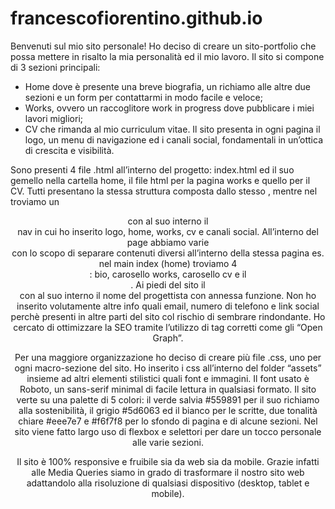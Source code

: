 ﻿# francescofiorentino.github.io
Benvenuti sul mio sito personale!
Ho deciso di creare un sito-portfolio che possa mettere in risalto la mia personalità ed il mio lavoro.
Il sito si compone di 3 sezioni principali:
- Home dove è presente una breve biografia, un richiamo alle altre due sezioni e un form per contattarmi in modo facile e veloce;
- Works, ovvero un raccoglitore work in progress dove pubblicare i miei lavori migliori;
- CV che rimanda al mio curriculum vitae.
Il sito presenta in ogni pagina il logo, un menu di navigazione ed i canali social, fondamentali in un’ottica di crescita e visibilità.

Sono presenti 4 file .html all’interno del progetto: index.html ed il suo gemello nella cartella home, il file html per la pagina works e quello per il CV.
Tutti presentano la stessa struttura composta dallo stesso <head>, mentre nel <body> troviamo un <header> con al suo interno il <div> nav in cui ho inserito logo, home, works, cv e canali social.
All’interno del <div> page abbiamo varie <section> con lo scopo di separare contenuti diversi all’interno della stessa pagina es. nel main index (home) troviamo 4 <section>: bio, carosello works, carosello cv e il <form>.
Ai piedi del sito il <footer> con al suo interno il nome del progettista con annessa funzione.
Non ho inserito volutamente altre info quali email, numero di telefono e link social perchè presenti in altre parti del sito col rischio di sembrare rindondante.
Ho cercato di ottimizzare la SEO tramite l’utilizzo di tag corretti come gli “Open Graph”.

Per una maggiore organizzazione ho deciso di creare più file .css, uno per ogni macro-sezione del sito.
Ho inserito i css all’interno del folder “assets” insieme ad altri elementi stilistici quali font e immagini.
Il font usato è Roboto, un sans-serif minimal di facile lettura in qualsiasi formato.
Il sito verte su una palette di 5 colori: il verde salvia #559891 per il suo richiamo alla sostenibilità, il grigio #5d6063 ed il bianco per le scritte, due tonalità chiare #eee7e7 e #f6f7f8 per lo sfondo di pagina e di alcune sezioni.
Nel sito viene fatto largo uso di flexbox e selettori per dare un tocco personale alle varie sezioni.

Il sito è 100% responsive e fruibile sia da web sia da mobile.
Grazie infatti alle Media Queries siamo in grado di trasformare il nostro sito web adattandolo alla risoluzione di qualsiasi dispositivo (desktop, tablet e mobile).

